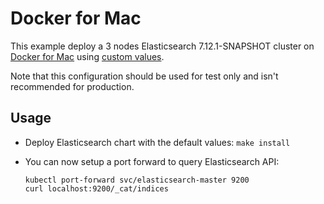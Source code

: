 # Docker for Mac

This example deploy a 3 nodes Elasticsearch 7.12.1-SNAPSHOT cluster on [Docker for Mac][]
using [custom values][].

Note that this configuration should be used for test only and isn't recommended
for production.


## Usage

* Deploy Elasticsearch chart with the default values: `make install`

* You can now setup a port forward to query Elasticsearch API:

  ```
  kubectl port-forward svc/elasticsearch-master 9200
  curl localhost:9200/_cat/indices
  ```


[custom values]: https://github.com/elastic/helm-charts/tree/7.12/elasticsearch/examples/docker-for-mac/values.yaml
[docker for mac]: https://docs.docker.com/docker-for-mac/kubernetes/
